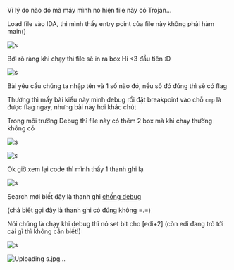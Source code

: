 Vì lý do nào đó mà máy mình nó hiện file này có Trojan...

Load file vào IDA, thì mình thấy entry point của file này không phải hàm main()

![s](https://user-images.githubusercontent.com/84331340/151705865-fbda7825-1ffa-4e2e-8b5f-1b7ac3621b0c.jpg)

Bởi rõ ràng khi chạy thì file sẽ in ra box Hi <3 đầu tiên :D

![s](https://user-images.githubusercontent.com/84331340/151705908-7bc2fefb-92ca-427e-9288-7c454d3f36ad.jpg)

Bài yêu cầu chúng ta nhập tên và 1 số nào đó, nếu số đó đúng thì sẽ có flag

Thường thì mấy bài kiểu này mình debug rồi đặt breakpoint vào chỗ ```cmp``` là được flag ngay, nhưng bài này hơi khác chút

Trong môi trường Debug thì file này có thêm 2 box mà khi chạy thường không có

![s](https://user-images.githubusercontent.com/84331340/151706086-2d97e512-7abd-48bf-b77b-fc177fa3bf6f.jpg)

![s](https://user-images.githubusercontent.com/84331340/151706200-81bef6b1-d97d-44b9-89d9-933cf12a8085.jpg)

Ok giờ xem lại code thì mình thấy 1 thanh ghi lạ 

![s](https://user-images.githubusercontent.com/84331340/151706237-b84c9e8d-a08d-462b-b5b2-6bb3a437b90d.jpg)

Search mới biết đây là thanh ghi [chống debug](https://stackoverflow.com/questions/14496730/mov-eax-large-fs30h)

(chả biết gọi đây là thanh ghi có đúng không =.=)

Nói chúng là chạy khi debug thì nó set bit cho [edi+2] (còn edi đang trỏ tới cái gì thì không cần biết!)

![s](https://user-images.githubusercontent.com/84331340/151706310-2fa31ac0-958c-48dd-b7e2-7089b6a04f3f.jpg)

![Uploading s.jpg…]()



